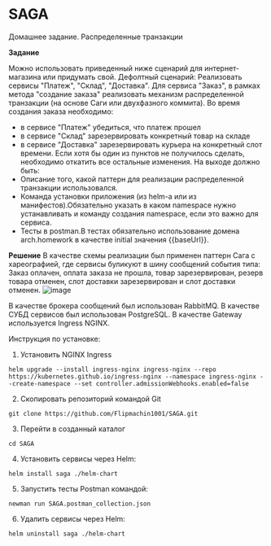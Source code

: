 # SAGA
Домашнее задание. Распределенные транзакции

**Задание**

Можно использовать приведенный ниже сценарий для интернет-магазина или придумать свой.
Дефолтный сценарий:
Реализовать сервисы "Платеж", "Склад", "Доставка".
Для сервиса "Заказ", в рамках метода "создание заказа" реализовать механизм распределенной транзакции (на основе Саги или двухфазного коммита).
Во время создания заказа необходимо:
- в сервисе "Платеж" убедиться, что платеж прошел
- в сервисе "Склад" зарезервировать конкретный товар на складе
- в сервисе "Доставка" зарезервировать курьера на конкретный слот времени.
Если хотя бы один из пунктов не получилось сделать, необходимо откатить все остальные изменения.
На выходе должно быть:
- Описание того, какой паттерн для реализации распределенной транзакции использовался.
- Команда установки приложения (из helm-а или из манифестов).Обязательно указать в каком namespace нужно устанавливать и команду создания namespace, если это важно для сервиса.
- Тесты в postman.В тестах обязательно использование домена arch.homework в качестве initial значения {{baseUrl}}.

**Решение**
В качестве схемы реализации был применен паттерн Сага с хареографией, где сервисы буликуют в шину сообщений события типа: Заказ оплачен, оплата заказа не прошла, товар зарезервирован, резерв товара отменен, слот доставки зарезервирован и слот доставки отменен.
![image](https://user-images.githubusercontent.com/60660331/188972991-1fb281a1-ad22-4cf5-bd0c-b02d981415ef.png)

В качестве брокера сообщений был использован RabbitMQ. 
В качестве СУБД сервисов был использован PostgreSQL.
В качестве Gateway используется Ingress NGINX.

Инструкция по установке:
1. Установить NGINX Ingress
```
helm upgrade --install ingress-nginx ingress-nginx --repo https://kubernetes.github.io/ingress-nginx --namespace ingress-nginx --create-namespace --set controller.admissionWebhooks.enabled=false
```
2. Скопировать репозиторий командой Git
```
git clone https://github.com/Flipmachin1001/SAGA.git
```
3. Перейти в созданный каталог
```
cd SAGA
```
4. Установить сервисы через Helm:
```
helm install saga ./helm-chart
```
5. Запустить тесты Postman командой:
```
newman run SAGA.postman_collection.json
```
6. Удалить сервисы через Helm:
```
helm uninstall saga ./helm-chart
```
